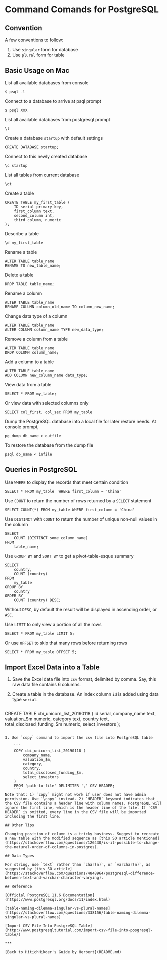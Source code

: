 # Command Comands for PostgreSQL

## Convention

A few conventions to follow:

1. Use `singular` form for database
2. Use `plural` form for table

## Basic Usage on Mac

List all available databases from console

```
$ psql -l
```

Connect to a database to arrive at psql prompt

```
$ psql XXX
```

List all available databases from postgresql prompt

```
\l
```

Create a database `startup` with default settings

```
CREATE DATABASE startup;
```

Connect to this newly created database

```
\c startup
```

List all tables from current database

```
\dt
```

Create a table

```
CREATE TABLE my_first_table (
	ID serial primary key,
	first_column text,
	second_column int,
	third_column, numeric
);
```

Describe a table

```
\d my_first_table
```

Rename a table

```
ALTER TABLE table_name
RENAME TO new_table_name;
```

Delete a table

```
DROP TABLE table_name;
```

Rename a column

```
ALTER TABLE table_name
RENAME COLUMN column_old_name TO column_new_name;
```

Change data type of a column

```
ALTER TABLE table_name
ALTER COLUMN column_name TYPE new_data_type;
```

Remove a column from a table

```
ALTER TABLE table_name
DROP COLUMN column_name;
```

Add a column to a table

```
ALTER TABLE table_name
ADD COLUMN new_column_name data_type;
```

View data from a table

```
SELECT * FROM my_table;
```

Or view data with selected columns only

```
SELECT col_first, col_sec FROM my_table
```

Dump the PostgreSQL database into a local file for later restore needs. At console prompt, 

```
pg_dump db_name > outfile
```

To restore the database from the dump file

```
psql db_name < infile
```

## Queries in PostgreSQL

Use `WHERE` to display the records that meet certain condition

```
SELECT * FROM my_table 	WHERE first_column = 'China'
```

Use `COUNT` to return the number of rows returned by a `SELECT` statement

```
SELECT COUNT(*) FROM my_table WHERE first_column = 'China'
```

Use `DISTINCT` with `COUNT` to return the number of unique non-null values in the column

```
SELECT
	COUNT (DISTINCT some_column_name)
FROM
	table_name;
```

Use `GROUP BY` and `SORT BY` to get a pivot-table-esque summary

```
SELECT
	country,
	COUNT (country)
FROM
	my_table
GROUP BY
	country
ORDER BY
	COUNT (country) DESC;
```
Without `DESC`, by default the result will be displayed in ascending order, or `ASC`. 

Use `LIMIT` to only view a portion of all the rows

```
SELECT * FROM my_table LIMIT 5;
```

Or use `OFFSET` to skip that many rows before returning rows

```
SELECT * FROM my_table OFFSET 5;
```

## Import Excel Data into a Table

1. Save the Excel data file into `csv` format, delimited by comma. Say, this raw data file contains 6 columns. 

2. Create a table in the database. An index column `id` is added using data type `serial`.

	```
CREATE TABLE cbi_unicorn_list_20190118 (
	id serial,
	company_name text,
	valuation_$m numeric,
	category text,
	country text,
	total_disclosed_funding_$m numeric,
	select_investors
);
```

3. Use `copy` command to import the csv file into PostgreSQL table

	```
	COPY cbi_unicorn_list_20190118 (
		company_name,
		valuation_$m,
		category,
		country,
		total_disclosed_funding_$m,
		select_investors
	)
	FROM 'path-to-file' DELIMITER ',' CSV HEADER;
	```
Note that: 1) `copy` might not work if user does not have admin permission. Use `\copy` instead. 2) `HEADER` keyword indicates that the CSV file contains a header line with column names. PostgreSQL will ignore the first line, which is the header line of the file. If `CSV HEADER` is omitted, every line in the CSV file will be imported including the first line. 

## Other Tips

Changing position of column is a tricky business. Suggest to recreate a new table with the modified sequence as [this SO article mentioned](https://stackoverflow.com/questions/126430/is-it-possible-to-change-the-natural-order-of-columns-in-postgres).

## Data Types

For string, use `text` rather than `char(n)`, or `varchar(n)`, as suggested by [this SO article](https://stackoverflow.com/questions/4848964/postgresql-difference-between-text-and-varchar-character-varying).

## Reference

[Official PostgreSQL 11.6 Documentation](https://www.postgresql.org/docs/11/index.html)

[table-naming-dilemma-singular-vs-plural-names](https://stackoverflow.com/questions/338156/table-naming-dilemma-singular-vs-plural-names)

[Import CSV File Into PostgreSQL Table](http://www.postgresqltutorial.com/import-csv-file-into-posgresql-table/)

***

[Back to HitichHikder's Guide by Herbert](README.md)